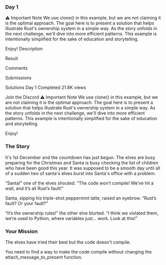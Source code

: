 ### Day 1

⚠️ Important Note
We use clone() in this example, but we are not claiming it is the optimal approach. The goal here is to present a solution that helps illustrate Rust's ownership system in a simple way. As the story unfolds in the next challenge, we'll dive into more efficient patterns. This example is intentionally simplified for the sake of education and storytelling.

Enjoy!
Description

Result

Comments

Submissions

Solutions
Day 1
Completed
21.8K views

Join the Discord
⚠️ Important Note
We use clone() in this example, but we are not claiming it is the optimal approach. The goal here is to present a solution that helps illustrate Rust's ownership system in a simple way. As the story unfolds in the next challenge, we'll dive into more efficient patterns. This example is intentionally simplified for the sake of education and storytelling.

Enjoy!

### The Story

It's 1st December and the countdown has just begun. The elves are busy preparing for the Christmas and Santa is busy checking the list of children who have been good this year. It was supposed to be a smooth day until all of a sudden two of santa's elves burst into Santa's office with a problem.

“Santa!” one of the elves shouted. “The code won’t compile! We’ve hit a wall, and it’s all Rust’s fault!”

Santa, sipping his triple-shot peppermint latte, raised an eyebrow. “Rust’s fault? Or your fault?”

“It’s the ownership rules!” the other elve blurted. “I think we violated them, we’re used to Python, where variables just... work. Look at this!”

### Your Mission

The elves have tried their best but the code doesn't compile.

You need to find a way to make the code compile without changing the attach_message_to_present function.
